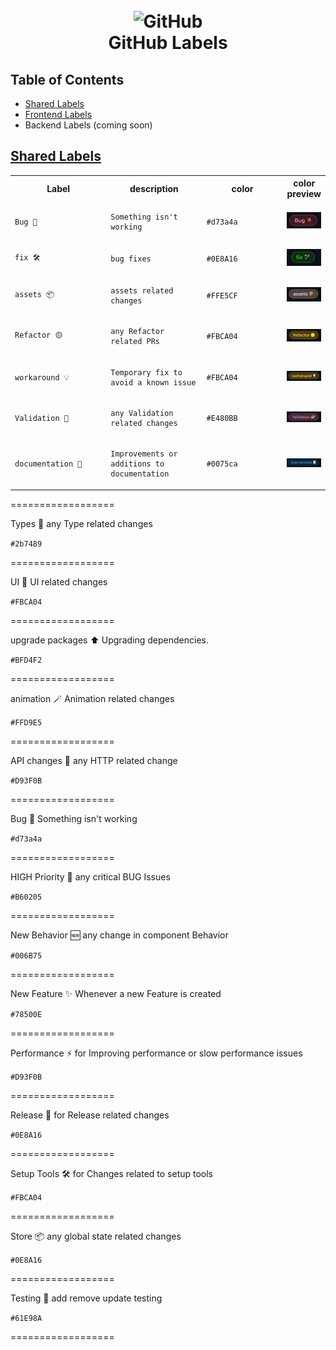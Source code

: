 <h1 align="center">
  <br>
  <img src="https://github.githubassets.com/images/modules/logos_page/GitHub-Mark.png" alt="GitHub" width="200">
  <br>
  GitHub Labels
  <br>
</h1>

## Table of Contents

- [Shared Labels](#shared-labels)
- [Frontend Labels](#frontend-labels)
- Backend Labels (coming soon)

## [Shared Labels](#shared-labels)

<table>
 <tr>
  <th>Label</th>
  <th>description</th>
  <th>color</th>
  <th>color preview</th>
 </tr>
 <tr data-type="row">
  <td width="200">
  
```
Bug 🐞
```

  </td>
  <td  width="200">

```
Something isn't working
```

  </td>
  <td width="200">

```
#d73a4a
```

  </td>
  <td>

<img width="90" alt="before" src=".github/bug.png">
  </td>
 </tr>
 <tr data-type="row">
  <td width="200">

```
fix 🛠️ 
```

  </td>
  <td  width="200">

```
bug fixes
```

  </td>
  <td width="200">

```
#0E8A16
```

  </td>
  <td>

<img width="90" alt="before" src=".github/fix.png">
  </td>
 </tr>
 <tr data-type="row">
  <td width="200">

```
assets 📦
```

  </td>
  <td  width="200">

```
assets related changes
```

  </td>
  <td width="200">

```
#FFE5CF
```

  </td>
  <td>

<img width="90" alt="before" src=".github/assets.png">
  </td>
 </tr>

 <tr data-type="row">
  <td width="200">

```
Refactor 🟡
```

  </td>
  <td  width="200">

```
any Refactor related PRs
```

  </td>
  <td width="200">

```
#FBCA04
```

  </td>
  <td>

<img width="90" alt="before" src=".github/refactor.png">
  </td>
 </tr>
 <tr data-type="row">
  <td width="200">

```
workaround 💡
```

  </td>
  <td  width="200">

```
Temporary fix to avoid a known issue
```

  </td>
  <td width="200">

```
#FBCA04
```

  </td>
  <td>

<img width="90" alt="before" src=".github/workaround.png">
  </td>
 </tr>
 <tr data-type="row">
  <td width="200">

```
Validation 🔐
```

  </td>
  <td  width="200">

```
any Validation related changes
```

  </td>
  <td width="200">

```
#E480BB
```

  </td>
  <td>

<img width="90" alt="before" src=".github/validation.png">
  </td>
 </tr>
 <tr data-type="row">
  <td width="200">

```
documentation 📝
```

  </td>
  <td  width="200">

```
Improvements or additions to documentation
```

  </td>
  <td width="200">

```
#0075ca
```

  </td>
  <td>

<img width="90" alt="before" src=".github/documentation.png">
  </td>
 </tr>
</table>

==================

Types 📜
any Type related changes

`#2b7489`

==================

UI 🎨
UI related changes

`#FBCA04`

==================

upgrade packages ⬆️
Upgrading dependencies.

`#BFD4F2`

==================

animation 🪄
Animation related changes

`#FFD9E5`

==================

API changes 📡
any HTTP related change

`#D93F0B`

==================

Bug 🐞
Something isn't working

`#d73a4a`

==================

HIGH Priority 🚩
any critical BUG Issues

`#B60205`

==================

New Behavior 🆕
any change in component Behavior

`#006B75`

==================

New Feature ✨
Whenever a new Feature is created

`#78500E`

==================

Performance ⚡️
for Improving performance or slow performance issues

`#D93F0B`

==================

Release 🎉
for Release related changes

`#0E8A16`

==================

Setup Tools 🛠️
for Changes related to setup tools

`#FBCA04`

==================

Store 📦
any global state related changes

`#0E8A16`

==================

Testing 🧪
add remove update testing

`#61E98A`

==================
